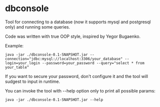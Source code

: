 # dbconsole
Tool for connecting to a database (now it supports mysql and postgresql only) and running some queries.

Code was written with true OOP style, inspired by Yegor Bugaenko.

Example:

`java -jar ./dbconsole-0.1-SNAPSHOT.jar --connection="jdbc:mysql://localhost:3306/your_database" --login=your_login --password=your_password --query="select * from your_table"`

If you want to secure your password, don't configure it and the tool will sudgest to input in runtime.

You can invoke the tool with --help option only to print all possible params:

`java -jar ./dbconsole-0.1-SNAPSHOT.jar --help`

